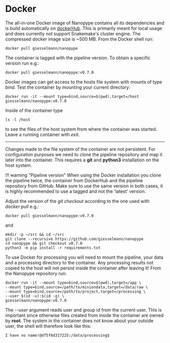 # Docker

The all-in-one Docker image of Nanopype contains all its dependencies and is build automatically on [dockerHub](https://hub.docker.com/r/giesselmann/nanopype). This is primarily meant for local usage and does currently not support Snakemake's cluster engine. The compressed docker image size is ~500 MB. From the Docker shell run:

    docker pull giesselmann/nanopype

The container is tagged with the pipeline version. To obtain a specific version run e.g.:

    docker pull giesselmann/nanopype:v0.7.0

Docker images can get access to the hosts file system with mounts of type *bind*. Test the container by mounting your current directory:

    docker run -it --mount type=bind,source=$(pwd),target=/host giesselmann/nanopype:v0.7.0

Inside of the container type

    ls -l /host

to see the files of the host system from where the container was started. Leave a running container with *exit*.

- - -

Changes made to the file system of the container are not persistent. For configuration purposes we need to clone the pipeline repository and map it later into the container. This requires a **git** and **python3** installation on the host system.

!!! warning "Pipeline version"
    When using the Docker installation you clone the pipeline twice, the container from DockerHub and the pipeline repository from GitHub. Make sure to use the same version in both cases, it is highly recommended to use a tagged and not the 'latest' version.

Adjust the version of the *git checkout* according to the one used with *docker pull* e.g.:

```
docker pull giesselmann/nanopype:v0.7.0
```

and

```
mkdir -p ~/src && cd ~/src
git clone --recursive https://github.com/giesselmann/nanopype
cd nanopype && git checkout v0.7.0
python3 -m pip install -r requirements.txt
```

To use Docker for processing you will need to mount the pipeline, your data and a processing directory to the container. Any processing results not copied to the host will not persist inside the container after leaving it! From the Nanopype repository run:
```
docker run -it --mount type=bind,source=$(pwd),target=/app \
--mount type=bind,source=/path/to/miniondata,target=/data/raw \
--mount type=bind,source=/path/to/project,target=/processing \
--user $(id -u):$(id -g) \
giesselmann/nanopype:v0.7.0
```

The *--user* argument reads user and group id from the current user. This is important since otherwise files created from inside the container are owned by **root**. The system in the container does not know about your outside user, the shell will therefore look like this:

```
I have no name!@df5f6d317225:/data/processing$
```
